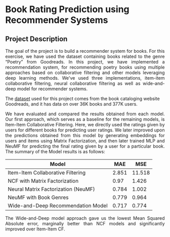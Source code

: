 # Book Rating Prediction using Recommender Systems
## Project Description
<p align="justify">
The goal of the project is to build a recommender system for books. For this exercise, we have used the dataset containing books related to the genre “Poetry” from Goodreads. In this project, we have implemented a recommendation
system, for recommending poetry books using multiple approaches based on collaborative filtering and other models leveraging deep learning methods. We've used three implementations, item-item collaborative filtering, neural collaborative filtering as well as wide-and-deep model for recommender systems.

The [dataset](https://sites.google.com/eng.ucsd.edu/ucsdbookgraph/home) used for this project comes from the book cataloging website Goodreads, and it has data on over 36K books and 377K users.</p>

<p align="justify">
We have evaluated and compared the results obtained from each model. Our first approach, which serves as a baseline for the remaining models, is Item-Item Collaborative Filtering. Here, we directly used the ratings given by users for different books for predicting user ratings. We later improved upon the predictions obtained from this model by generating embeddings for users and items using Matrix Factorization, and then later trained MLP and NeuMF for predicting the final rating given by a user for a particular book. The summary of the Model results is as follows:
</p>

|Model|MAE|MSE|
|-----|---|---|
|Item-Item Collaborative Filtering| 2.851| 11.518|
|NCF with Matrix Factorization| 0.97| 1.426|
|Neural Matrix Factorization (NeuMF) |0.784 |1.002|
|NeuMF with Book Genres |0.779| 0.964|
|Wide-and-Deep Recommendation Model| 0.717| 0.774|

<p align="justify">
The Wide-and-Deep model approach gave us the lowest Mean Squared Absolute error, marginally better than NCF models and significantly improved over Item-Item CF.</p>
